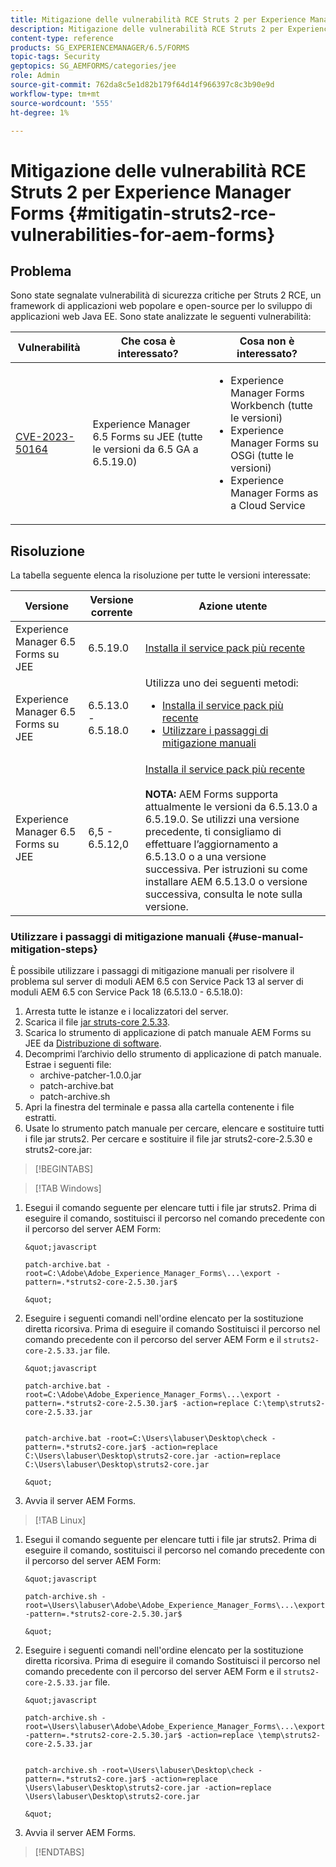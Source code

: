 ```yaml
---
title: Mitigazione delle vulnerabilità RCE Struts 2 per Experience Manager Forms
description: Mitigazione delle vulnerabilità RCE Struts 2 per Experience Manager Forms
content-type: reference
products: SG_EXPERIENCEMANAGER/6.5/FORMS
topic-tags: Security
geptopics: SG_AEMFORMS/categories/jee
role: Admin
source-git-commit: 762da8c5e1d82b179f64d14f966397c8c3b90e9d
workflow-type: tm+mt
source-wordcount: '555'
ht-degree: 1%

---
```



# Mitigazione delle vulnerabilità RCE Struts 2 per Experience Manager Forms {#mitigatin-struts2-rce-vulnerabilities-for-aem-forms}

## Problema  

Sono state segnalate vulnerabilità di sicurezza critiche per Struts 2 RCE, un framework di applicazioni web popolare e open-source per lo sviluppo di applicazioni web Java EE. Sono state analizzate le seguenti vulnerabilità:

| Vulnerabilità | Che cosa è interessato? | Cosa non è interessato? |
|---|---|---|
| [CVE-2023-50164](https://cve.mitre.org/cgi-bin/cvename.cgi?name=2023-50164) | Experience Manager 6.5 Forms su JEE (tutte le versioni da 6.5 GA a 6.5.19.0) | <ul><li> Experience Manager Forms Workbench (tutte le versioni)</li> <li> Experience Manager Forms su OSGi (tutte le versioni) </li> <li> Experience Manager Forms as a Cloud Service </li> <ul> |

## Risoluzione

La tabella seguente elenca la risoluzione per tutte le versioni interessate:

| Versione | Versione corrente | Azione utente |
|---|---|---|
| Experience Manager 6.5 Forms su JEE | 6.5.19.0 | [Installa il service pack più recente](https://experienceleague.adobe.com/docs/experience-manager-65/release-notes/aem-forms-current-service-pack-installation-instructions.html?lang=en) |
| Experience Manager 6.5 Forms su JEE | 6.5.13.0 - 6.5.18.0 | Utilizza uno dei seguenti metodi: <ul><li>  <a href="https://experienceleague.adobe.com/docs/experience-manager-65/release-notes/aem-forms-current-service-pack-installation-instructions.html?lang=en"> Installa il service pack più recente </a> </li> <li> <a href ="#use-manual-mitigation-steps"> Utilizzare i passaggi di mitigazione manuali </a> |
| Experience Manager 6.5 Forms su JEE | 6,5 - 6.5.12,0 | [Installa il service pack più recente](https://experienceleague.adobe.com/docs/experience-manager-65/release-notes/aem-forms-current-service-pack-installation-instructions.html?lang=en)  </br> </br> **NOTA:** AEM Forms supporta attualmente le versioni da 6.5.13.0 a 6.5.19.0. Se utilizzi una versione precedente, ti consigliamo di effettuare l’aggiornamento a 6.5.13.0 o a una versione successiva. Per istruzioni su come installare AEM 6.5.13.0 o versione successiva, consulta le note sulla versione. |

### Utilizzare i passaggi di mitigazione manuali {#use-manual-mitigation-steps}

È possibile utilizzare i passaggi di mitigazione manuali per risolvere il problema sul server di moduli AEM 6.5 con Service Pack 13 al server di moduli AEM 6.5 con Service Pack 18 (6.5.13.0 - 6.5.18.0):

1. Arresta tutte le istanze e i localizzatori del server.
1. Scarica il file [jar struts-core 2.5.33](https://repo1.maven.org/maven2/org/apache/struts/struts2-core/2.5.33/struts2-core-2.5.33.jar).
1. Scarica lo strumento di applicazione di patch manuale AEM Forms su JEE da [Distribuzione di software](https://experience.adobe.com/#/downloads/content/software-distribution/en/aem.html?package=/content/software-distribution/en/details.html/content/dam/aem/public/adobe/packages/cq650/servicepack/fd/patch_utility/archive-patcher-1.0.0.zip).
1. Decomprimi l’archivio dello strumento di applicazione di patch manuale. Estrae i seguenti file:
   * archive-patcher-1.0.0.jar
   * patch-archive.bat
   * patch-archive.sh
1. Apri la finestra del terminale e passa alla cartella contenente i file estratti.
1. Usate lo strumento patch manuale per cercare, elencare e sostituire tutti i file jar struts2. Per cercare e sostituire il file jar struts2-core-2.5.30 e struts2-core.jar:


>[!BEGINTABS]

>[!TAB Windows]

1. Esegui il comando seguente per elencare tutti i file jar struts2. Prima di eseguire il comando, sostituisci il percorso nel comando precedente con il percorso del server AEM Form:

       &quot;javascript
       
       patch-archive.bat -root=C:\Adobe\Adobe_Experience_Manager_Forms\...\export -pattern=.*struts2-core-2.5.30.jar$
       
       &quot;
   
1. Eseguire i seguenti comandi nell&#39;ordine elencato per la sostituzione diretta ricorsiva. Prima di eseguire il comando Sostituisci il percorso nel comando precedente con il percorso del server AEM Form e il `struts2-core-2.5.33.jar` file.


       &quot;javascript
       
       patch-archive.bat -root=C:\Adobe\Adobe_Experience_Manager_Forms\...\export -pattern=.*struts2-core-2.5.30.jar$ -action=replace C:\temp\struts2-core-2.5.33.jar
       
       
       patch-archive.bat -root=C:\Users\labuser\Desktop\check -pattern=.*struts2-core.jar$ -action=replace C:\Users\labuser\Desktop\struts2-core.jar -action=replace C:\Users\labuser\Desktop\struts2-core.jar
       
       &quot;
   
1. Avvia il server AEM Forms.


>[!TAB Linux]

1. Esegui il comando seguente per elencare tutti i file jar struts2. Prima di eseguire il comando, sostituisci il percorso nel comando precedente con il percorso del server AEM Form:

       &quot;javascript
       
       patch-archive.sh -root=\Users\labuser\Adobe\Adobe_Experience_Manager_Forms\...\export -pattern=.*struts2-core-2.5.30.jar$
       
       &quot;
   
1. Eseguire i seguenti comandi nell&#39;ordine elencato per la sostituzione diretta ricorsiva. Prima di eseguire il comando Sostituisci il percorso nel comando precedente con il percorso del server AEM Form e il `struts2-core-2.5.33.jar` file.

       &quot;javascript
       
       patch-archive.sh -root=\Users\labuser\Adobe\Adobe_Experience_Manager_Forms\...\export -pattern=.*struts2-core-2.5.30.jar$ -action=replace \temp\struts2-core-2.5.33.jar
       
       
       patch-archive.sh -root=\Users\labuser\Desktop\check -pattern=.*struts2-core.jar$ -action=replace \Users\labuser\Desktop\struts2-core.jar -action=replace \Users\labuser\Desktop\struts2-core.jar
       
       &quot;
   
1. Avvia il server AEM Forms.

>[!ENDTABS]




<!-- 
### Manual patching tool 


>[!BEGINTABS]

>[!TAB Windows]

    ```
    
    patch-archive.bat [-root=dir-or-file] [-pattern=regex] [-action=list(default)|delete|replace <replacement-file>]

    ```

* **dir-or-file**: Specifies path of directory containing multiple archives to patch. The default path for AEM Forms on JEE is <>. 
* **regex**: Specifies regular expression identifying a file or an archive entry to patch. It is tested against each file's or archive entry's absolute path. For example, the pattern `.*struts2-core-2.5.30.jar$` search for all the lines that end with the exact string `struts2-core-2.5.30.jar`.
* **list**: Lists the matched files or archive entries. It recursively searches for and reports all instances of the supplied pattern matched in any entry present in any archive file (zip/jar/war/ear) inside the supplied root directory. No changes are made to any file. It is the default action of the tool, when no action is specified.
* **delete**: Deletes the matched files or archive entries. If the matched entity is an archive, deletion happens before traversing it. This prevents any potentially matching entries inside it from being reported.  
* **replace**: Substitutes the matched files or archive entries with the supplied replacement. If the matched entity is an archive, replacement happens before traversing it. This prevents any potentially matching entries inside it from being reported.

>[!TAB macOS]

    ```
    
    patch-archive.sh [-root=dir-or-file] [-pattern=regex] [-action=list(default)|delete|replace <replacement-file>]

    ```

* **dir-or-file**: Specifies path of directory containing multiple archives to patch. The default path for AEM Forms on JEE is <>. 
* **regex**: Specifies regular expression identifying a file or an archive entry to patch. It is tested against each file's or archive entry's absolute path. For example, the pattern `.*struts2-core-2.5.30.jar$` search for all the lines that end with the exact string `struts2-core-2.5.30.jar`.
* **list**: Lists the matched files or archive entries. It recursively searches for and reports all instances of the supplied pattern matched in any entry present in any archive file (zip/jar/war/ear) inside the supplied root directory. No changes are made to any file. It is the default action of the tool, when no action is specified.
* **delete**: Deletes the matched files or archive entries. If the matched entity is an archive, deletion happens before traversing it. This prevents any potentially matching entries inside it from being reported.  
* **replace**: Substitutes the matched files or archive entries with the supplied replacement. If the matched entity is an archive, replacement happens before traversing it. This prevents any potentially matching entries inside it from being reported.  

>[!TAB Linux]

    ```
    
    patch-archive.sh [-root=dir-or-file] [-pattern=regex] [-action=list(default)|delete|replace <replacement-file>]

    ```

* **dir-or-file**: Specifies path of directory containing multiple archives to patch. The default path for AEM Forms on JEE is <>. 
* **regex**: Specifies regular expression identifying a file or an archive entry to patch. It is tested against each file's or archive entry's absolute path. For example, the pattern `.*struts2-core-2.5.30.jar$` search for all the lines that end with the exact string `struts2-core-2.5.30.jar`.
* **list**: Lists the matched files or archive entries. It recursively searches for and reports all instances of the supplied pattern matched in any entry present in any archive file (zip/jar/war/ear) inside the supplied root directory. No changes are made to any file. It is the default action of the tool, when no action is specified.
* **delete**: Deletes the matched files or archive entries. If the matched entity is an archive, deletion happens before traversing it. This prevents any potentially matching entries inside it from being reported.  
* **replace**: Substitutes the matched files or archive entries with the supplied replacement. If the matched entity is an archive, replacement happens before traversing it. This prevents any potentially matching entries inside it from being reported.  



>[!ENDTABS]









-->